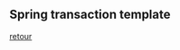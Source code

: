 ## Spring transaction template
[retour](https://github.com/grouault/spring-tutorial/blob/master/spring-data-access/transaction/notes/spring-transaction.md)
